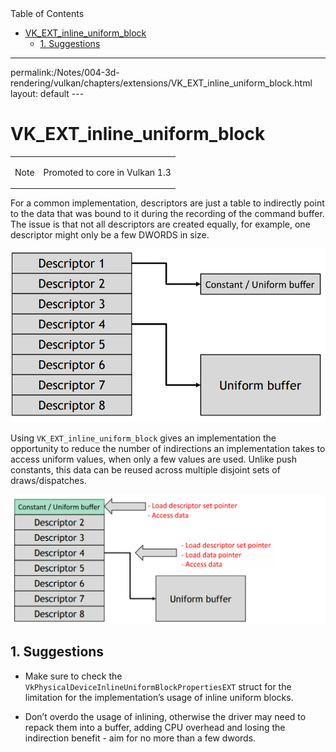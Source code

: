 <div id="toc" class="toc">
<div id="toctitle">Table of Contents</div>
<ul class="sectlevel0">
<li><a href="#VK_EXT_inline_uniform_block">VK_EXT_inline_uniform_block</a>
<ul class="sectlevel1">
<li><a href="#_suggestions">1. Suggestions</a></li>
</ul>
</li>
</ul>
</div>
<hr>
<div class="paragraph">
<p>permalink:/Notes/004-3d-rendering/vulkan/chapters/extensions/VK_EXT_inline_uniform_block.html
layout: default
---</p>
</div>
<h1 id="VK_EXT_inline_uniform_block" class="sect0">VK_EXT_inline_uniform_block</h1>
<div class="admonitionblock note">
<table>
<tr>
<td class="icon">
<div class="title">Note</div>
</td>
<td class="content">
<div class="paragraph">
<p>Promoted to core in Vulkan 1.3</p>
</div>
</td>
</tr>
</table>
</div>
<div class="paragraph">
<p>For a common implementation, descriptors are just a table to indirectly point to the data that was bound to it during the recording of the command buffer. The issue is that not all descriptors are created equally, for example, one descriptor might only be a few DWORDS in size.</p>
</div>
<div class="imageblock">
<div class="content">
<img src="images/VK_EXT_inline_uniform_block_before.png" alt="VK_EXT_inline_uniform_block_before.png">
</div>
</div>
<div class="paragraph">
<p>Using <code>VK_EXT_inline_uniform_block</code> gives an implementation the opportunity to reduce the number of indirections an implementation takes to access uniform values, when only a few values are used. Unlike push constants, this data can be reused across multiple disjoint sets of draws/dispatches.</p>
</div>
<div class="imageblock">
<div class="content">
<img src="images/VK_EXT_inline_uniform_block_after.png" alt="VK_EXT_inline_uniform_block_after.png">
</div>
</div>
<div class="sect1">
<h2 id="_suggestions">1. Suggestions</h2>
<div class="sectionbody">
<div class="ulist">
<ul>
<li>
<p>Make sure to check the <code>VkPhysicalDeviceInlineUniformBlockPropertiesEXT</code> struct for the limitation for the implementation&#8217;s usage of inline uniform blocks.</p>
</li>
<li>
<p>Don&#8217;t overdo the usage of inlining, otherwise the driver may need to repack them into a buffer, adding CPU overhead and losing the indirection benefit - aim for no more than a few dwords.</p>
</li>
</ul>
</div>
</div>
</div>